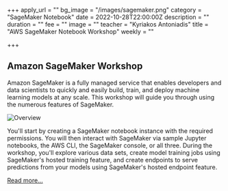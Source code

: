 +++
apply_url = ""
bg_image = "/images/sagemaker.png"
category = "SageMaker Notebook"
date = 2022-10-28T22:00:00Z
description = ""
duration = ""
fee = ""
image = ""
teacher = "Kyriakos Antoniadis"
title = "AWS SageMaker Notebook Workshop"
weekly = ""

+++
## Amazon SageMaker Workshop

Amazon SageMaker is a fully managed service that enables developers and data scientists to quickly and easily build, train, and deploy machine learning models at any scale. This workshop will guide you through using the numerous features of SageMaker.

![Overview](/images/sm-overview.png)

You'll start by creating a SageMaker notebook instance with the required permissions. You will then interact with SageMaker via sample Jupyter notebooks, the AWS CLI, the SageMaker console, or all three. During the workshop, you'll explore various data sets, create model training jobs using SageMaker's hosted training feature, and create endpoints to serve predictions from your models using SageMaker's hosted endpoint feature.

[Read more...](https://sagemaker-workshop.netlify.app/)